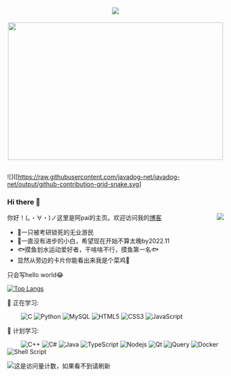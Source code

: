 <!-- 动态打字效果 -->
<h1 align="center">
    <img src="https://readme-typing-svg.herokuapp.com/?lines=Hey%2C%20Guys!;今天你摸鱼了嘛!&center=true&size=27">
  </a>
</h1>

<!-- 敲代码的图片 -->
<div align="center" ><img order-radius="100px" src="https://cdn.jsdelivr.net/gh/paipai-pai/blog-img/blog-imgcode.gif?raw=true" width="500" height="320"/></div>

<br>

<!-- 贪吃蛇代码贡献图 -->
![]([https://raw.githubusercontent.com/javadog-net/javadog-net/output/github-contribution-grid-snake.svg]


### Hi there 👋
<a href="#"><img align="right" src="https://github-readme-stats.vercel.app/api?username=paipai-pai&show_icons=true&hide_border=true&icon_color=586069&title_color=a0a9af">
</a>
你好！(。・∀・)ノ这里是阿pai的主页。欢迎访问我的[博客](https://blog.p4i.top/)

* 🌱一只被考研锁死的无业游民
* 🤔一直没有进步的小白，希望现在开始不算太晚by2022.11
* 🐟摸鱼划水运动爱好者，干啥啥不行，摸鱼第一名🐟
* 显然从旁边的卡片你能看出来我是个菜鸡🐇




只会写hello world😂

[![Top Langs](https://github-readme-stats.vercel.app/api/top-langs/?username=paipai-pai&layout=compact)](https://github.com/anuraghazrai/github-readme-stats)


💪 正在学习: 

&emsp;&emsp;
![C](https://img.shields.io/badge/c-%2300599C.svg?style=flat-square&logo=c&logoColor=white)
![Python](https://img.shields.io/badge/-Python-pink?style=flat-square&logo=Python)
![MySQL](https://img.shields.io/badge/mysql-%2300f.svg?style=flat-square&logo=mysql&logoColor=white)
![HTML5](https://img.shields.io/badge/-HTML5-E34F26?style=flat-square&logo=html5&logoColor=white)
![CSS3](https://img.shields.io/badge/-CSS3-1572B6?style=flat-square&logo=css3)
![JavaScript](https://img.shields.io/badge/-JavaScript-oringe?style=flat-square&logo=javascript)

🧠 计划学习:

&emsp;&emsp;
![C++](https://img.shields.io/badge/-C++-00599C?style=flat-square&logo=c)
![C#](https://img.shields.io/badge/c%23-%23239120.svg?style=flat-square&logo=c-sharp&logoColor=white)
![Java](https://img.shields.io/badge/-java-yellow?style=flat-square&logo=java)
![TypeScript](https://img.shields.io/badge/typescript-%23007ACC.svg?style=flat-square&logo=typescript&logoColor=white)
![Nodejs](https://img.shields.io/badge/-Nodejs-c0ebd?style=flat-square&logo=Node.js)
![Qt](https://img.shields.io/badge/Qt-%23217346.svg?style=style=flat-square&logo=Qt&logoColor=white)
![jQuery](https://img.shields.io/badge/jquery-%230769AD.svg?style=style=flat-square&logo=jquery&logoColor=white)
![Docker](https://img.shields.io/badge/-Docker-FCC624?style=flat-square&logo=docker)
![Shell Script](https://img.shields.io/badge/shell_script-%4285F4.svg?style=style=flat-square&logo=gnu-bash&logoColor=white)

![这是访问量计数，如果看不到请刷新](https://jwenjian-visitor-badge-5.glitch.me/badge?page_id=paipai-pai.paipai-pai.readme)
